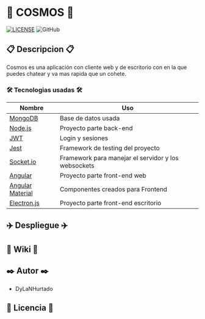 # 🚀 COSMOS 🚀

[![LICENSE](https://img.shields.io/github/license/DyLaNHurtado/cosmos-chat?style=for-the-badge)](https://github.com/DyLaNHurtado/cosmos-chat/blob/master/LICENSE.md)
	![GitHub](https://img.shields.io/github/last-commit/DyLaNHurtado/cosmos-chat?style=for-the-badge)
       

## 📋 Descripcion 📋

Cosmos es una aplicación con cliente web y de escritorio con en la que puedes chatear y va mas rapida que un cohete.

### 🛠️ Tecnologias usadas 🛠️


| Nombre | Uso |
| -- | -- |
| [MongoDB](https://www.mongodb.com/) | Base de datos usada | 
| [Node.js](https://nodejs.org/es/) | Proyecto parte back-end |
| [JWT](https://jwt.io/) | Login y sesiones | 
| [Jest](https://jestjs.io/es-ES/) | Framework de testing del proyecto | 
| [Socket.io](https://socket.io/) | Framework para manejar el servidor y los websockets | 
| [Angular](https://angular.io/) | Proyecto parte front-end web |
| [Angular Material](https://material.angular.io/) | Componentes creados para Frontend |
| [Electron.js](https://www.electronjs.org/) | Proyecto parte front-end escritorio |
	



## ✈️ Despliegue ✈️

## 📖 Wiki 📖

## ✒️ Autor ✒️
 * DyLaNHurtado
 
## 📄 Licencia 📄

